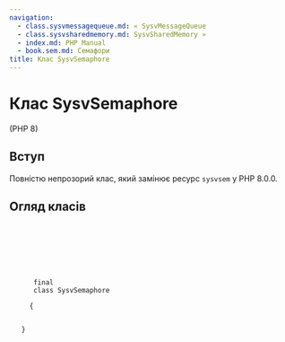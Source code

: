 ```yaml
---
navigation:
  - class.sysvmessagequeue.md: « SysvMessageQueue
  - class.sysvsharedmemory.md: SysvSharedMemory »
  - index.md: PHP Manual
  - book.sem.md: Семафори
title: Клас SysvSemaphore
---
```

# Клас SysvSemaphore

(PHP 8)

## Вступ

Повністю непрозорий клас, який замінює ресурс `sysvsem` у PHP 8.0.0.

## Огляд класів

```synopsis

     
    

    
    
     
      final
      class SysvSemaphore
     
     {
    

   }
```

